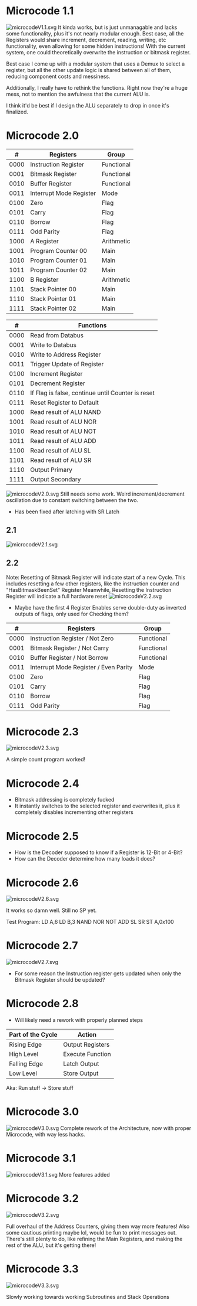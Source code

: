 # Microcode 1.1
![microcodeV1.1.svg](Microcode/microcodeV1.1.svg)
It kinda works, but is just unmanagable and lacks some functionality, plus it's not nearly modular enough.
Best case, all the Registers would share increment, decrement, reading, writing, etc functionality, even allowing for some hidden instructions!
With the current system, one could theoretically overwrite the instruction or bitmask register.

Best case I come up with a modular system that uses a Demux to select a register, but all the other update logic is shared between all of them, reducing component costs and messiness.

Additionally, I really have to rethink the functions. Right now they're a huge mess, not to mention the awfulness that the current ALU is.

I think it'd be best if I design the ALU separately to drop in once it's finalized.

# Microcode 2.0

| #    | Registers               | Group      |
| ---- | ----------------------- | ---------- |
| 0000 | Instruction Register    | Functional |
| 0001 | Bitmask Register        | Functional |
| 0010 | Buffer Register         | Functional |
| 0011 | Interrupt Mode Register | Mode       |
| 0100 | Zero                    | Flag       |
| 0101 | Carry                   | Flag       |
| 0110 | Borrow                  | Flag       |
| 0111 | Odd Parity              | Flag       |
| 1000 | A Register              | Arithmetic |
| 1001 | Program Counter 00      | Main       |
| 1010 | Program Counter 01      | Main       |
| 1011 | Program Counter 02      | Main       |
| 1100 | B Register              | Arithmetic |
| 1101 | Stack Pointer 00        | Main       |
| 1110 | Stack Pointer 01        | Main       |
| 1111 | Stack Pointer 02        | Main       |

| #    | Functions                                         |
| ---- | ------------------------------------------------- |
| 0000 | Read from Databus                                 |
| 0001 | Write to Databus                                  |
| 0010 | Write to Address Register                         |
| 0011 | Trigger Update of Register                        |
| 0100 | Increment Register                                |
| 0101 | Decrement Register                                |
| 0110 | If Flag is false, continue until Counter is reset | 
| 0111 | Reset Register to Default                         |
| 1000 | Read result of ALU NAND                           |
| 1001 | Read result of ALU NOR                            |
| 1010 | Read result of ALU NOT                            |
| 1011 | Read result of ALU ADD                            |
| 1100 | Read result of ALU SL                             |
| 1101 | Read result of ALU SR                             |
| 1110 | Output Primary                                    |
| 1111 | Output Secondary     
![microcodeV2.0.svg](Microcode/microcodeV2.0.svg)
Still needs some work. Weird increment/decrement oscillation due to constant switching between the two.
- Has been fixed after latching with SR Latch

## 2.1
![microcodeV2.1.svg](Microcode/microcodeV2.1.svg)

## 2.2
Note: Resetting of Bitmask Register will indicate start of a new Cycle. This includes resetting a few other registers, like the instruction counter and "HasBitmaskBeenSet" Register
Meanwhile, Resetting the Instruction Register will indicate a full hardware reset
![microcodeV2.2.svg](Microcode/microcodeV2.2.svg)

- Maybe have the first 4 Register Enables serve double-duty as inverted outputs of flags, only used for Checking them?

| #    | Registers                             | Group      |
| ---- | ------------------------------------- | ---------- |
| 0000 | Instruction Register / Not Zero       | Functional |
| 0001 | Bitmask Register / Not Carry          | Functional |
| 0010 | Buffer Register / Not Borrow          | Functional |
| 0011 | Interrupt Mode Register / Even Parity | Mode       |
| 0100 | Zero                                  | Flag       |
| 0101 | Carry                                 | Flag       |
| 0110 | Borrow                                | Flag       |
| 0111 | Odd Parity                            | Flag       | 

# Microcode 2.3

![microcodeV2.3.svg](Microcode/microcodeV2.3.svg)

A simple count program worked!

# Microcode 2.4
- Bitmask addressing is completely fucked
- It instantly switches to the selected register and overwrites it, plus it completely disables incrementing other registers

# Microcode 2.5
- How is the Decoder supposed to know if a Register is 12-Bit or 4-Bit?
- How can the Decoder determine how many loads it does?

# Microcode 2.6
![microcodeV2.6.svg](Microcode/microcodeV2.6.svg)

It works so damn well. Still no SP yet.

Test Program:
LD A,6
LD B,3
NAND
NOR
NOT
ADD
SL
SR
ST A,0x100

# Microcode 2.7
![microcodeV2.7.svg](Microcode/microcodeV2.7.svg)

- For some reason the Instruction register gets updated when only the Bitmask Register should be updated?

# Microcode 2.8
- Will likely need a rework with properly planned steps

| Part of the Cycle | Action           |
| ----------------- | ---------------- |
| Rising Edge       | Output Registers |
| High Level        | Execute Function |
| Falling Edge      | Latch Output     |
| Low Level         | Store Output     | 

Aka:
Run stuff -> Store stuff


# Microcode 3.0
![microcodeV3.0.svg](Microcode/microcodeV3.0.svg)
Complete rework of the Architecture, now with proper Microcode, with way less hacks.

# Microcode 3.1
![microcodeV3.1.svg](Microcode/microcodeV3.1.svg)
More features added

# Microcode 3.2
![microcodeV3.2.svg](Microcode/microcodeV3.2.svg)

Full overhaul of the Address Counters, giving them way more features!
Also some cautious printing maybe lol, would be fun to print messages out.
There's still plenty to do, like refining the Main Registers, and making the rest of the ALU, but it's getting there!

# Microcode 3.3
![microcodeV3.3.svg](Microcode/microcodeV3.3.svg)

Slowly working towards working Subroutines and Stack Operations